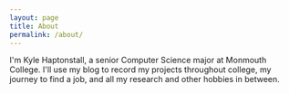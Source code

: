 ```yaml
---
layout: page
title: About
permalink: /about/
---
```


I'm Kyle Haptonstall, a senior Computer Science major at Monmouth College. I'll use my blog to record my projects throughout college, my journey to find a job, and all my research and other hobbies in between.



